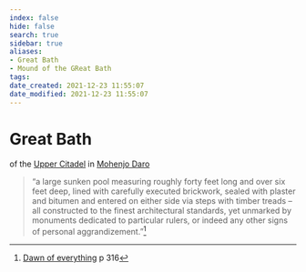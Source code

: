 ```yaml
---
index: false
hide: false
search: true
sidebar: true
aliases:
- Great Bath
- Mound of the GReat Bath
tags:
date_created: 2021-12-23 11:55:07
date_modified: 2021-12-23 11:55:07
---
```


# Great Bath

of the [Upper Citadel](Upper%20Citadel) in [Mohenjo Daro](mohenjo_daro.md)

> “a large sunken pool measuring roughly forty feet long and over six feet deep, lined with carefully executed brickwork, sealed with plaster and bitumen and entered on either side via steps with timber treads – all constructed to the finest architectural standards, yet unmarked by monuments dedicated to particular rulers, or indeed any other signs of personal aggrandizement.”[^1]
[^1]: [Dawn of everything](dawn_of_everything_graeber_wengrow.md) p 316